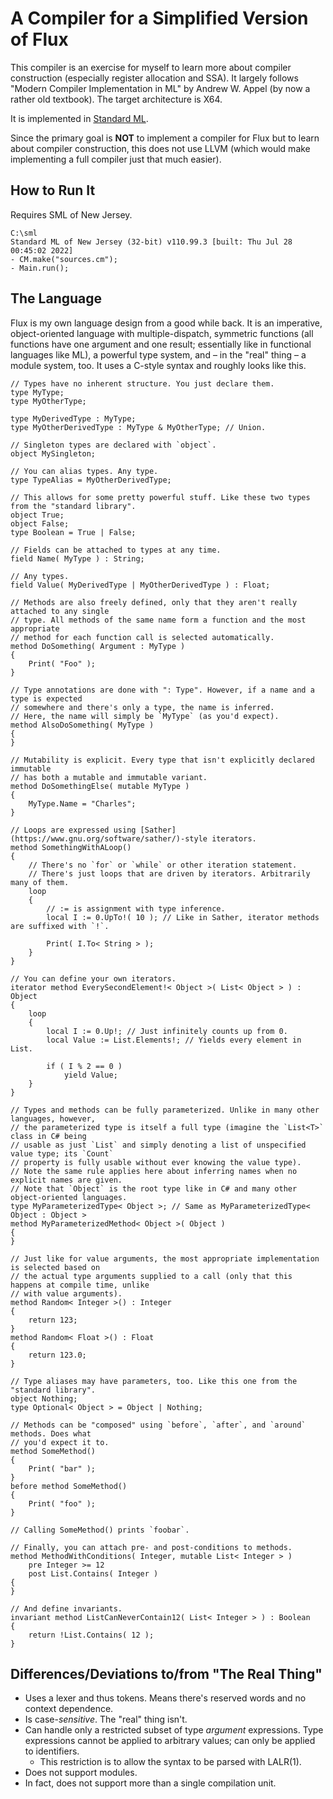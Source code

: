 # A Compiler for a Simplified Version of Flux

This compiler is an exercise for myself to learn more about compiler construction (especially register allocation and SSA). It largely follows "Modern Compiler Implementation in ML" by Andrew W. Appel (by now a rather old textbook). The target architecture is X64.

It is implemented in [Standard ML](https://www.smlnj.org/).

Since the primary goal is __NOT__ to implement a compiler for Flux but to learn about compiler construction, this does not use LLVM (which would make implementing a full compiler just that much easier).

## How to Run It

Requires SML of New Jersey.

```
C:\sml
Standard ML of New Jersey (32-bit) v110.99.3 [built: Thu Jul 28 00:45:02 2022]
- CM.make("sources.cm");
- Main.run();
```

## The Language

Flux is my own language design from a good while back. It is an imperative, object-oriented language with multiple-dispatch, symmetric functions (all functions have one argument and one result; essentially like in functional languages like ML), a powerful type system, and &ndash; in the "real" thing &ndash; a module system, too. It uses a C-style syntax and roughly looks like this.

```
// Types have no inherent structure. You just declare them.
type MyType;
type MyOtherType;

type MyDerivedType : MyType;
type MyOtherDerivedType : MyType & MyOtherType; // Union.

// Singleton types are declared with `object`.
object MySingleton;

// You can alias types. Any type.
type TypeAlias = MyOtherDerivedType;

// This allows for some pretty powerful stuff. Like these two types from the "standard library".
object True;
object False;
type Boolean = True | False;

// Fields can be attached to types at any time.
field Name( MyType ) : String;

// Any types.
field Value( MyDerivedType | MyOtherDerivedType ) : Float;

// Methods are also freely defined, only that they aren't really attached to any single
// type. All methods of the same name form a function and the most appropriate
// method for each function call is selected automatically.
method DoSomething( Argument : MyType )
{
	Print( "Foo" );
}

// Type annotations are done with ": Type". However, if a name and a type is expected
// somewhere and there's only a type, the name is inferred.
// Here, the name will simply be `MyType` (as you'd expect).
method AlsoDoSomething( MyType )
{
}

// Mutability is explicit. Every type that isn't explicitly declared immutable
// has both a mutable and immutable variant.
method DoSomethingElse( mutable MyType )
{
	MyType.Name = "Charles";
}

// Loops are expressed using [Sather](https://www.gnu.org/software/sather/)-style iterators.
method SomethingWithALoop()
{
	// There's no `for` or `while` or other iteration statement.
	// There's just loops that are driven by iterators. Arbitrarily many of them.
	loop
	{
		// := is assignment with type inference.
		local I := 0.UpTo!( 10 ); // Like in Sather, iterator methods are suffixed with `!`.

		Print( I.To< String > );
	}
}

// You can define your own iterators.
iterator method EverySecondElement!< Object >( List< Object > ) : Object
{
	loop
	{
		local I := 0.Up!; // Just infinitely counts up from 0.
		local Value := List.Elements!; // Yields every element in List.

		if ( I % 2 == 0 )
			yield Value;
	}
}

// Types and methods can be fully parameterized. Unlike in many other languages, however,
// the parameterized type is itself a full type (imagine the `List<T>` class in C# being
// usable as just `List` and simply denoting a list of unspecified value type; its `Count`
// property is fully usable without ever knowing the value type).
// Note the same rule applies here about inferring names when no explicit names are given.
// Note that `Object` is the root type like in C# and many other object-oriented languages.
type MyParameterizedType< Object >; // Same as MyParameterizedType< Object : Object >
method MyParameterizedMethod< Object >( Object )
{
}

// Just like for value arguments, the most appropriate implementation is selected based on
// the actual type arguments supplied to a call (only that this happens at compile time, unlike
// with value arguments).
method Random< Integer >() : Integer
{
	return 123;
}
method Random< Float >() : Float
{
	return 123.0;
}

// Type aliases may have parameters, too. Like this one from the "standard library".
object Nothing;
type Optional< Object > = Object | Nothing;

// Methods can be "composed" using `before`, `after`, and `around` methods. Does what
// you'd expect it to.
method SomeMethod()
{
	Print( "bar" );
}
before method SomeMethod()
{
	Print( "foo" );
}

// Calling SomeMethod() prints `foobar`.

// Finally, you can attach pre- and post-conditions to methods.
method MethodWithConditions( Integer, mutable List< Integer > )
	pre Integer >= 12
	post List.Contains( Integer )
{
}

// And define invariants.
invariant method ListCanNeverContain12( List< Integer > ) : Boolean
{
	return !List.Contains( 12 );
}
```

## Differences/Deviations to/from "The Real Thing"

- Uses a lexer and thus tokens. Means there's reserved words and no context dependence.
- Is case-*sensitive*. The "real" thing isn't.
- Can handle only a restricted subset of type *argument* expressions. Type expressions cannot be applied to arbitrary values; can only be applied to identifiers.
  * This restriction is to allow the syntax to be parsed with LALR(1).
- Does not support modules.
- In fact, does not support more than a single compilation unit.

